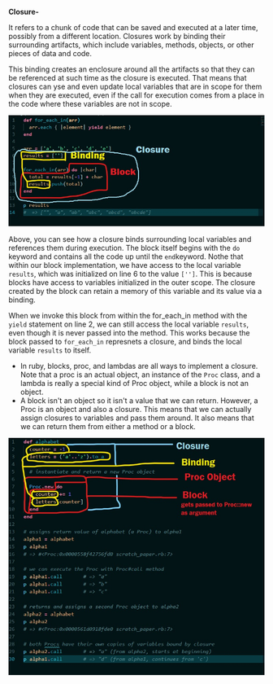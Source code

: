 **Closure-**

It refers to a chunk of code that can be saved and executed at a later time, possibly from a different location.  Closures work by binding their surrounding artifacts, which include variables, methods, objects, or other pieces of data and code. 

This binding creates an enclosure around all the artifacts so that they can be referenced at such time as the closure is executed. That means that closures can yse and even update local variables that are in scope for them when they are executed, even if the call for execution comes from a place in the code where these variables are not in scope. 

![Closure](https://github.com/gcpinckert/rb130_139/raw/main/study_guide/closures.jpg)

Above, you can see how a closure binds surrounding local variables and references them during execution. The block itself begins with the `do` keyword and contains all the code up until the `end`keyword. Nothe that within our block implementation, we have access to the local variable `results`, which was initialized on line 6 to the value `['']`.  This is because blocks have access to variables initialized in the outer scope. The closure created by the block can retain a memory of this variable and its value via a binding. 

When we invoke this block from within the for_each_in method with the `yield` statement on line 2, we can still access the local variable `results`, even though it is never passed into the method. This works because the block passed to `for_each_in` represnets a closure, and binds the local variable `results` to itself. 

- In ruby, blocks, proc, and lambdas are all ways to implement a closure. Note that a proc is an actual object, an instance of the `Proc` class, and a lambda is really a special kind of Proc object, while a block is not an object. 
- A block isn't an object so it isn't a value that we can return. However, a Proc is an object and also a closure. This means that we can actually assign closures to variables and pass them around. It also means that we can return them from either a method or a block. 



![Method returning a closure](https://github.com/gcpinckert/rb130_139/raw/main/study_guide/closures_2.jpg)